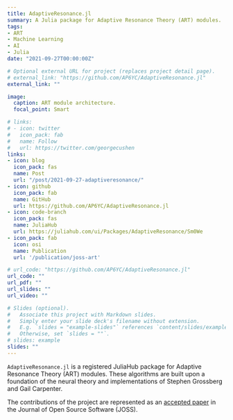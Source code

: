 ```yaml
---
title: AdaptiveResonance.jl
summary: A Julia package for Adaptive Resonance Theory (ART) modules.
tags:
- ART
- Machine Learning
- AI
- Julia
date: "2021-09-27T00:00:00Z"

# Optional external URL for project (replaces project detail page).
# external_link: "https://github.com/AP6YC/AdaptiveResonance.jl"
external_link: ""

image:
  caption: ART module architecture.
  focal_point: Smart

# links:
# - icon: twitter
#   icon_pack: fab
#   name: Follow
#   url: https://twitter.com/georgecushen
links:
- icon: blog
  icon_pack: fas
  name: Post
  url: "/post/2021-09-27-adaptiveresonance/"
- icon: github
  icon_pack: fab
  name: GitHub
  url: https://github.com/AP6YC/AdaptiveResonance.jl
- icon: code-branch
  icon_pack: fas
  name: JuliaHub
  url: https://juliahub.com/ui/Packages/AdaptiveResonance/Sm0We
- icon_pack: fab
  icon: osi
  name: Publication
  url: '/publication/joss-art'

# url_code: "https://github.com/AP6YC/AdaptiveResonance.jl"
url_code: ""
url_pdf: ""
url_slides: ""
url_video: ""

# Slides (optional).
#   Associate this project with Markdown slides.
#   Simply enter your slide deck's filename without extension.
#   E.g. `slides = "example-slides"` references `content/slides/example-slides.md`.
#   Otherwise, set `slides = ""`.
# slides: example
slides: ""
---
```


`AdaptiveResonance.jl` is a registered JuliaHub package for Adaptive Resonance Theory (ART) modules.
These algorithms are built upon a foundation of the neural theory and implementations of Stephen Grossberg and Gail Carpenter.

The contributions of the project are represented as an [accepted paper](/publication/joss-art) in the Journal of Open Source Software (JOSS).
